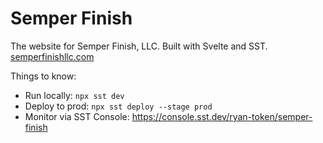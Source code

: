 # Semper Finish

The website for Semper Finish, LLC. Built with Svelte and SST. [semperfinishllc.com](https://semperfinishllc.com)

Things to know:
* Run locally: `npx sst dev`
* Deploy to prod: `npx sst deploy --stage prod`
* Monitor via SST Console: https://console.sst.dev/ryan-token/semper-finish